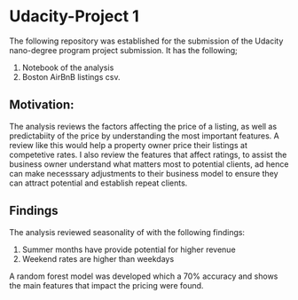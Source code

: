 # Udacity-Project 1

The following repository was established for the submission of the Udacity nano-degree program project submission.
It has the following;
  1. Notebook of the analysis
  2. Boston AirBnB listings csv.

## Motivation:
The analysis reviews the factors affecting the price of a listing, as well as predictabiity of the price by understanding the most important features. A review like this would help a property owner price their listings at competetive rates.
I also review the features that affect ratings, to assist the business owner understand what matters most to potential clients, ad hence can make necesssary adjustments to their business model to ensure they can attract potential and establish repeat clients.


## Findings
The analysis reviewed seasonality of with the following findings:
1. Summer months have provide potential for higher revenue
2. Weekend rates are higher than weekdays

A random forest model was developed which a 70% accuracy and shows the main features that impact the pricing were found.

